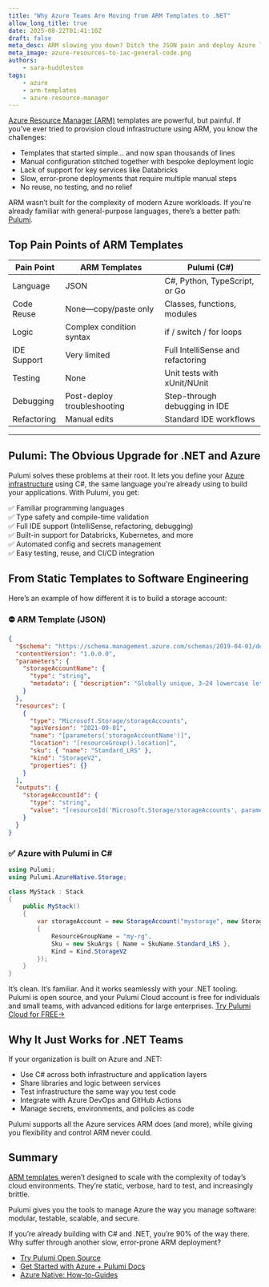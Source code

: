 ```yaml
---
title: "Why Azure Teams Are Moving from ARM Templates to .NET"
allow_long_title: true
date: 2025-08-22T01:41:10Z
draft: false
meta_desc: ARM slowing you down? Ditch the JSON pain and deploy Azure like a pro with Pulumi + C#. Faster, cleaner, and actually developer-friendly.
meta_image: azure-resources-to-iac-general-code.png
authors:
    - sara-huddleston
tags:
    - azure
    - arm-templates
    - azure-resource-manager
---
```


[Azure Resource Manager (ARM)](https://www.pulumi.com/docs/iac/adopting-pulumi/migrating-to-pulumi/from-arm/) templates are powerful, but painful. If you’ve ever tried to provision cloud infrastructure using ARM, you know the challenges:

- Templates that started simple… and now span thousands of lines  
- Manual configuration stitched together with bespoke deployment logic  
- Lack of support for key services like Databricks  
- Slow, error-prone deployments that require multiple manual steps  
- No reuse, no testing, and no relief

ARM wasn’t built for the complexity of modern Azure workloads. If you're already familiar with general-purpose languages, there’s a better path: [Pulumi](https://www.pulumi.com/docs/iac/clouds/azure/).

<!--more-->

## Top Pain Points of ARM Templates

| Pain Point      | ARM Templates               | Pulumi (C#)                            |
|-----------------|-----------------------------|----------------------------------------|
| Language        | JSON                        | C#, Python, TypeScript, or Go          |
| Code Reuse      | None—copy/paste only         | Classes, functions, modules            |
| Logic           | Complex condition syntax     | if / switch / for loops                |
| IDE Support     | Very limited                 | Full IntelliSense and refactoring      |
| Testing         | None                         | Unit tests with xUnit/NUnit            |
| Debugging       | Post-deploy troubleshooting  | Step-through debugging in IDE          |
| Refactoring     | Manual edits                 | Standard IDE workflows                 |

---

## Pulumi: The Obvious Upgrade for .NET and Azure

Pulumi solves these problems at their root. It lets you define your [Azure infrastructure](https://www.pulumi.com/docs/iac/clouds/azure/) using C#, the same language you're already using to build your applications. With Pulumi, you get:

✅ Familiar programming languages  
✅ Type safety and compile-time validation  
✅ Full IDE support (IntelliSense, refactoring, debugging)  
✅ Built-in support for Databricks, Kubernetes, and more  
✅ Automated config and secrets management  
✅ Easy testing, reuse, and CI/CD integration

## From Static Templates to Software Engineering

Here’s an example of how different it is to build a storage account:

### ⛔ ARM Template (JSON)

```json
{
  "$schema": "https://schema.management.azure.com/schemas/2019-04-01/deploymentTemplate.json#",
  "contentVersion": "1.0.0.0",
  "parameters": {
    "storageAccountName": {
      "type": "string",
      "metadata": { "description": "Globally unique, 3–24 lowercase letters and numbers." }
    }
  },
  "resources": [
    {
      "type": "Microsoft.Storage/storageAccounts",
      "apiVersion": "2021-09-01",
      "name": "[parameters('storageAccountName')]",
      "location": "[resourceGroup().location]",
      "sku": { "name": "Standard_LRS" },
      "kind": "StorageV2",
      "properties": {}
    }
  ],
  "outputs": {
    "storageAccountId": {
      "type": "string",
      "value": "[resourceId('Microsoft.Storage/storageAccounts', parameters('storageAccountName'))]"
    }
  }
}
```

### ✅ Azure with Pulumi in C#

```csharp
using Pulumi;
using Pulumi.AzureNative.Storage;

class MyStack : Stack
{
    public MyStack()
    {
        var storageAccount = new StorageAccount("mystorage", new StorageAccountArgs
        {
            ResourceGroupName = "my-rg",
            Sku = new SkuArgs { Name = SkuName.Standard_LRS },
            Kind = Kind.StorageV2
        });
    }
}
```

It’s clean. It’s familiar. And it works seamlessly with your .NET tooling.
Pulumi is open source, and your Pulumi Cloud account is free for individuals and small teams, with advanced editions for large enterprises. [Try Pulumi Cloud for FREE->](https://app.pulumi.com/signup)

## Why It Just Works for .NET Teams

If your organization is built on Azure and .NET:

- Use C# across both infrastructure and application layers
- Share libraries and logic between services
- Test infrastructure the same way you test code
- Integrate with Azure DevOps and GitHub Actions
- Manage secrets, environments, and policies as code

Pulumi supports all the Azure services ARM does (and more), while giving you flexibility and control ARM never could.

## Summary

[ARM templates ](https://www.pulumi.com/docs/iac/adopting-pulumi/migrating-to-pulumi/from-arm/)weren’t designed to scale with the complexity of today’s cloud environments. They’re static, verbose, hard to test, and increasingly brittle.

Pulumi gives you the tools to manage Azure the way you manage software: modular, testable, scalable, and secure.

If you’re already building with C# and .NET, you’re 90% of the way there. Why suffer through another slow, error-prone ARM deployment?

- [Try Pulumi Open Source](https://app.pulumi.com/signup)
- [Get Started with Azure + Pulumi Docs](https://www.pulumi.com/docs/iac/get-started/azure/)
- [Azure Native: How-to-Guides](https://www.pulumi.com/registry/packages/azure-native/how-to-guides/)

